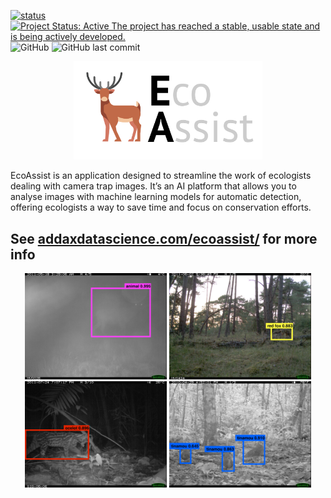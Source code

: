 [![status](https://joss.theoj.org/papers/dabe3753aae2692d9908166a7ce80e6e/status.svg)](https://joss.theoj.org/papers/dabe3753aae2692d9908166a7ce80e6e)
[![Project Status: Active The project has reached a stable, usable state and is being actively developed.](https://www.repostatus.org/badges/latest/active.svg)](https://www.repostatus.org/#active)
![GitHub](https://img.shields.io/github/license/PetervanLunteren/EcoAssist)
![GitHub last commit](https://img.shields.io/github/last-commit/PetervanLunteren/EcoAssist)

<p align="center">
  <img src="https://github.com/PetervanLunteren/EcoAssist-metadata/blob/main/imgs/logo_large.png" width=60% height="auto" />
</p>

EcoAssist is an application designed to streamline the work of ecologists dealing with camera trap images. It’s an AI platform that allows you to analyse images with machine learning models for automatic detection, offering ecologists a way to save time and focus on conservation efforts.

## See [addaxdatascience.com/ecoassist/](https://addaxdatascience.com/ecoassist/) for more info

<p align="center">
  <img src="https://github.com/PetervanLunteren/EcoAssist-metadata/blob/main/imgs/teaser_animal.jpg" width=45% height="auto" />
  <img src="https://github.com/PetervanLunteren/EcoAssist-metadata/blob/main/imgs/teaser_red_fox.JPG" width=45% height="auto" />
  <img src="https://github.com/PetervanLunteren/EcoAssist-metadata/blob/main/imgs/teaser_ocelot.JPG" width=45% height="auto" /> 
  <img src="https://github.com/PetervanLunteren/EcoAssist-metadata/blob/main/imgs/teaser_tinamou.JPG" width=45% height="auto" /> 
</p>

<!---

OLD README MARKDOWN:

EcoAssist is an open-source application designed to streamline the work of ecologists dealing with camera trap images. It's an AI platform that enables annotation, training, and deployment of custom models for automatic species detection, offering ecologists a way to save time reviewing images and focus on conservation efforts.

The [MegaDetector](https://github.com/ecologize/CameraTraps/blob/main/megadetector.md) model is preloaded. This model can find out which images contain an animal and filter out the empties. Unfortunately, MegaDetector does not identify the animals, it just finds them. If you want a model that can identify species for your specific ecosystem or project, you'll have to train it yourself. Or outsource it to [Addax Data Science](https://addaxdatascience.com/).

Recently, I joined forces with [Smart Parks](https://www.smartparks.org/). We’re working on expanding the software to become a standalone and robust platform for camera trap image analysis to be used by ecologists worldwide. We'll test the setup with a pilot study for the [Desert Lion Conservation Project](https://www.desertlion.info/) in Namibia. If you feel like contributing to the development of EcoAssist, see the [sponsor section](#sponsor) below. 

You can also help me by letting me know about any improvements, bugs, or new features so that I can keep EcoAssist up-to-date. You can [raise an issue](https://github.com/PetervanLunteren/EcoAssist/issues/new) or [email me](mailto:petervanlunteren@hotmail.com). An e-mail just to say hi and tell me about your project is also very much appreciated!

[<img align="left" alt="alt_text" width="25%" src="https://github.com/PetervanLunteren/EcoAssist-metadata/blob/main/imgs/black-fg-white-bg.jpg" /> ](https://addaxdatascience.com/)
[<img align="left" alt="alt_text" width="18%" src="https://github.com/PetervanLunteren/EcoAssist-metadata/blob/main/imgs/Logo_Social_Smartparks-01.png" /> ](https://www.smartparks.org/)
<br>
<br>
<br>
<br>
<br>
<br>
<br>

## Quick links
1. [Demo](#demo)
2. [Overview](#overview)
3. [Main features](#main-features)
4. [Teasers](#teasers)
5. [Users](#users)
6. [Current focus](#current-focus)
7. [Sponsor](#sponsor)
8. [Tutorial](#tutorial)
9. [Requirements](#requirements)
10. [Download](#download)
11. [Test your installation](#test-your-installation)
12. [Update](#update)
13. [GPU support](#gpu-support)
14. [Bugs](#bugs)
15. [Cite](#cite)
16. [Uninstall](#uninstall)
17. [Contributors](#contributors)
18. [Similar software](#similar-software)

## Demo
<p align="center">
  <img src="https://github.com/PetervanLunteren/EcoAssist-metadata/blob/main/imgs/demo.gif" width=60% height="auto" />
</p>

## Overview
<p align="center">
  <img src="https://github.com/PetervanLunteren/EcoAssist-metadata/blob/main/imgs/overview.png" width=100% height="auto" />
</p>

## Main features
* Runs on Windows, Mac, and Linux
* No admin rights required
* After installation completely offline
* Use [MegaDetector](https://github.com/ecologize/CameraTraps/blob/main/megadetector.md) to filter out empty images or videos
* Integration with [Timelapse](https://saul.cpsc.ucalgary.ca/timelapse/)
* English :gb: & Español :es:
* Train models using the [YOLOv5](https://github.com/ultralytics/yolov5) architecture
* Deploy models on images or videos
* Built in function to annotate images based on [labelImg](https://github.com/heartexlabs/labelImg)
* GPU acceleration for NVIDIA and Apple Silicon
* Post-process your data to
  * separate
  * visualise
  * crop
  * label
  * export to .csv

## Teasers
<p align="center">
  <img src="https://github.com/PetervanLunteren/EcoAssist-metadata/blob/main/imgs/teaser_animal.jpg" width=45% height="auto" />
  <img src="https://github.com/PetervanLunteren/EcoAssist-metadata/blob/main/imgs/teaser_red_fox.JPG" width=45% height="auto" />
  <img src="https://github.com/PetervanLunteren/EcoAssist-metadata/blob/main/imgs/teaser_ocelot.JPG" width=45% height="auto" /> 
  <img src="https://github.com/PetervanLunteren/EcoAssist-metadata/blob/main/imgs/teaser_tinamou.JPG" width=45% height="auto" /> 
</p>

Camera trap images taken from the [Missouri camera trap database](https://lila.science/datasets/missouricameratraps) and the [WCS Camera Traps dataset](https://lila.science/datasets/wcscameratraps).

## Users
<p align="center">
  <img src="https://github.com/PetervanLunteren/EcoAssist-metadata/blob/main/imgs/cummulative_users.png" width=60% height="auto" />
</p>
<p align="center">
  <img src="https://github.com/PetervanLunteren/EcoAssist-metadata/blob/main/imgs/users.jpg" width=60% height="auto" />
</p>

Are you also a user and not on this map? [Let me know](mailto:petervanlunteren@hotmail.com)!

## Current focus
Together with [Smart Parks](https://www.smartparks.org/), I'm working on expanding the software. Our current focus is:
* Implementing a human-in-the-loop feature for result verification.
* Improving the annotation process to make it more robust.
* Testing the setup with a real-world use case for [the Desert Lion Conservation](https://www.desertlion.info/) project.
* Set up personalized assistance to support ecologists in effectively using EcoAssist for their projects.
* Exploring the possibility of providing optimized hardware support.

Do you think we are missing something? [Let me know](mailto:petervanlunteren@hotmail.com)!

## Sponsor
You can sponsor the development of this initiative via the sponsor button below. By contributing, you directly support the development of the platform. Your support will enable me to invest more time and expand outreach to reach more conservationists in need. Thank you!

[![](https://img.shields.io/static/v1?label=Sponsor&message=%E2%9D%A4&logo=GitHub&color=%23fe8e86)](https://github.com/sponsors/PetervanLunteren)

## Tutorial
I've written a detailed tutorial on Medium that provides a step-by-step guide on annotating, training, evaluating, deploying, and postprocessing data with EcoAssist. You can find it [here](https://medium.com/towards-artificial-intelligence/train-and-deploy-custom-object-detection-models-without-a-single-line-of-code-a65e58b57b03). With EcoAssist I tried to make training a model as easy as possible. However, for an acruate model, some machine learning expertise will still be beneficial. If you want to outsource it, you can hire me via my company [Addax Data Science](https://addaxdatascience.com/) to train a custom model for you. 

## Requirements
Except a minimum of 8 GB RAM, there are no hard system requirements for EcoAssist since it is largely hardware-agnostic. However, please note that machine learning can ask quite a lot from your computer in terms of processing power. Although it will run on an old laptop only designed for text editing, it’s probably not going to train any accurate models, while deploying models can take ages. Generally speaking, the faster the machine, the more reliable the results. GPU acceleration is a big plus.

## Download
EcoAssist will install quite a lot of dependencies, so don't panic if the installation takes 10-20 minutes and generates lots of textual feedback as it does so. Please note that some antivirus, VPN, proxy servers or other protection software might interfere with the installation. If you're having trouble, please disable this protection software for the duration of the installation.

Opening EcoAssist for the first time will take a bit longer than usual due to script compiling. Have patience, all subsequent times will be better.

<details>
<summary><b>Windows</b></summary>
<br>
  
1. EcoAssist requires Git and a conda distribution to be installed on your device. See below for instructions on how to install them. During installation, you can leave all parameters at their default values.
    * You can install Git from [gitforwindows.org](https://gitforwindows.org/). 
    * EcoAssist will work with Miniforge, Mambaforge, Anaconda, or Miniconda. Miniforge is recommended, however, Mambaforge, Anaconda or Miniconda will suffice if you already have that installed. To install Miniforge, simply download and execute the [Miniforge installer](https://github.com/conda-forge/miniforge/releases/latest/download/Miniforge3-Windows-x86_64.exe). If you see a "Windows protected your PC" warning, you may need to click "More info" and "run anyway".
2. Download the [EcoAssist installation file](https://PetervanLunteren.github.io/EcoAssist/install.bat) and double-click it. If that doesn't work, you can drag and drop it in a command prompt window and press enter.
3. If you've executed it with admin rights, it will be installed for all users. If you don't have admin rights, you will be prompted if you'd still like to enter an admin password, or proceed with the non-admin install - which will make EcoAssist available for your user only.
4. When the installation is finished, there will be a shortcut file in your `Downloads` folder. You are free to move this file to a more convenient location. EcoAssist will open when double-clicked.

If you're having trouble with permissions issues, you can choose to run it inside a Windows Subsystem for Linux (WSL) environment. See the steps [here](https://github.com/PetervanLunteren/EcoAssist/issues/23). 
</details>

<details>
<summary><b>macOS</b></summary>
<br>
  
1. EcoAssist requires you to have a recent version of Xcode Developer Tools. You can donwload and install it from the [Mac App Store](https://apps.apple.com/us/app/xcode/id497799835?mt=12). 
2. Download and open [this file](https://PetervanLunteren.github.io/EcoAssist/install.command). Some computers can be quite reluctant when having to open command files downloaded from the internet. You can circumvent trust issues by opening it with right-click > open > open. If that still doesn't work, you can change the file permissions by opening a new terminal window and copy-pasting the following commands.
```bash
chmod 755 $HOME/Downloads/install.command
bash $HOME/Downloads/install.command
```
3. If you're an Apple Silicon user (M1/M2), go for a nice walk because this may take about 30 minutes to complete. Some of the software packages are not yet adopted to the Apple Silicon processor. There is a workaround, but it takes some time. Some packages need `Homebrew` to install. `Homebrew` will be automatically installed (if not already present), but you'll need to provide a sudo password. If you don't know the sudo password, you can skip this by pressing Ctrl+D. EcoAssist will still work fine without it, but the annotation and human-in-the-loop feature will not work.
4. When the installation is done, you'll find a `EcoAssist.command` file in your `Applications` folder. The app will open when double-clicked. You are free to move this file to a more convenient location. If you want EcoAssist in your dock, manually change `EcoAssist.command` to `EcoAssist.app`, then drag and drop it in your dock and change it back to `EcoAssist.command`. Not the prettiest solution, but it works...

If you're having trouble opening EcoAssist, you might have to reinstall `Xcode`. This sometimes happens after upgrading your MacOS version. More information in [this issue](https://github.com/PetervanLunteren/EcoAssist/issues/21). 
</details>

<details>
<summary><b>Linux</b></summary>
<br>
  
1. Download [this file](https://PetervanLunteren.github.io/EcoAssist/install.command).
2. Change the permission of the file and execute it by running the following commands in a new terminal window. If you don't have root privileges, you might be prompted for a password to install `libxcb-xinerama0`. This package is required for the labelImg software on some Linux versions. If you don't know the `sudo` password, you can skip this by pressing Ctrl+D when you are prompted for the password. EcoAssist will still work fine without it, but you might have problems with the labelImg software. The rest of the installation can be done without root privileges.
```bash
chmod 755 $HOME/Downloads/install.command
bash $HOME/Downloads/install.command
```
3. During the installation, a file called `EcoAssist` will be created on your desktop. The app will open when double-clicked. You are free to move this file to a more convenient location.
</details>

## Test your installation
<p align="center">
  <img src="https://github.com/PetervanLunteren/EcoAssist-metadata/blob/main/imgs/test-installation.png" width=90% height="auto" >
</p>

You can quickly verify its functionality by following the steps below.
1. Choose a local copy of [this](https://drive.google.com/uc?export=download&id=1ZNAhMbWVoLuIlkejI0ydS1XVChYSCQ50) (unzipped) folder at step 1
2. Check 'Process all images in the folder specified' 
3. Click the 'Deploy model' button and wait for the prcess to complete
4. Select the `test-images` folder again as 'Destination folder'
5. Check 'Export results to csv files'
6. Click the 'Post-process files' button

If all went well, there should be a file called `results_files.csv` with the following content. 

| absolute_path | relative_path | data_type | n_detections | max_confidence |
| :--- | :--- | :--- | :--- | :--- |
| /.../test-images  | empty.jpg  | img | 0 | 0.0 |
| /.../test-images  | person.jpg  | img | 2 | 0.875 |
| /.../test-images  | mutiple_categories.jpg  | img | 2 | 0.899 |
| /.../test-images  | animal.jpg  | img | 1 | 0.844 |
| /.../test-images  | vehicle.jpg  | img | 1 | 0.936 |

## Update
To update to the latest version, you'll have to repeat the [download](#download) procedure. It will replace all the old EcoAssist files with the new ones. It's all automatic, you don't have to do anything. Don't worry, it won't touch your conda distribution or your Git installation. Just the `ecoassistcondaenv` environment. 

## GPU support
EcoAssist will automatically run on NVIDIA or Apple Silicon GPU if available. The appropriate `CUDAtoolkit` and `cuDNN` software is already included in the EcoAssist installation for Windows and Linux. If you have NVIDIA GPU available but it doesn't recognise it, make sure you have a [recent driver](https://www.nvidia.com/en-us/geforce/drivers/) installed, then reboot. An MPS compatible version of `Pytorch` is included in the installation for Apple Silicon users. Please note that applying machine learning on Apple Silicon GPU's is still under beta version. That means that you might run into errors when trying to run on GPU. My experience is that deployment runs smoothly on GPU, but training throws errors. Training on CPU will of course still work. The progress window and console output will display whether EcoAssist is running on CPU or GPU. 

<p align="center">
  <img src="https://github.com/PetervanLunteren/EcoAssist-metadata/blob/main/imgs/progress_window.png" width=50% height="auto" >
  <img src="https://github.com/PetervanLunteren/EcoAssist-metadata/blob/main/imgs/Training_on_GPU.png" width=90% height="auto" >
</p>

## Bugs
If you encounter any bugs, please [raise an issue](https://github.com/PetervanLunteren/EcoAssist/issues) in this repository or [send me an email](mailto:petervanlunteren@hotmail.com).

## Cite
Please use the following citations if you used EcoAssist in your research.

<details>
<summary>EcoAssist</summary>
<br>

[Link to paper](https://joss.theoj.org/papers/10.21105/joss.05581)
```BibTeX
@article{van_Lunteren_EcoAssist_2023,
  author = {van Lunteren, Peter},
  doi = {10.21105/joss.05581},
  journal = {Journal of Open Source Software},
  month = aug,
  number = {88},
  pages = {5581},
  title = {{EcoAssist: A no-code platform to train and deploy custom YOLOv5 object detection models}},
  url = {https://joss.theoj.org/papers/10.21105/joss.05581},
  volume = {8},
  year = {2023}
}
```
</details>

<details>
<summary>MegaDetector</summary>
<br>

[Link to paper](https://arxiv.org/abs/1907.06772)
```BibTeX
@article{Beery_Efficient_2019,
  title     = {Efficient Pipeline for Camera Trap Image Review},
  author    = {Beery, Sara and Morris, Dan and Yang, Siyu},
  journal   = {arXiv preprint arXiv:1907.06772},
  year      = {2019}
}
```
</details>

<details>
<summary>Ultralytics</summary>
<br>

If you used the training function.
```Bibtex
@software{Jocher_YOLOv5_2020,
  title = {{YOLOv5 by Ultralytics}},
  author = {Jocher, Glenn},
  year = {2020},
  doi = {10.5281/zenodo.3908559},
  url = {https://github.com/ultralytics/yolov5},
  license = {AGPL-3.0}
}
```
</details>

## Uninstall
All files are located in one folder, called `EcoAssist_files`. You can uninstall EcoAssist by simply deleting this folder. Please be aware that it's hidden, so you'll probably have to adjust your settings before you can see it (find out how to: [macOS](https://www.sonarworks.com/support/sonarworks/360003040160-Troubleshooting/360003204140-FAQ/5005750481554-How-to-show-hidden-files-Mac-and-Windows-), [Windows](https://support.microsoft.com/en-us/windows/view-hidden-files-and-folders-in-windows-97fbc472-c603-9d90-91d0-1166d1d9f4b5#WindowsVersion=Windows_11), [Linux](https://askubuntu.com/questions/232649/how-to-show-or-hide-a-hidden-file)). If you're planning on updating EcoAssist, there is no need to uninstall it first. It will do that automatically. More about updating [here](#update). 

<details>
<summary>Location on Windows</summary>
<br>
  
```r
# All users
─── 📁Program Files
    └── 📁EcoAssist_files

# Single user
─── 📁Users
    └── 📁<username>
        └── 📁EcoAssist_files
```
</details>

<details>
<summary>Location on macOS</summary>
<br>
  
```r
─── 📁Applications
    └── 📁.EcoAssist_files
```
</details>

<details>
<summary>Location on Linux</summary>
<br>
  
```r
─── 📁home
    └── 📁<username>
        └── 📁.EcoAssist_files
```
</details>

## Contributors
This is an open-source project, so please feel free to fork this repo and submit fixes, improvements or add new features. For more information, see the [contribution guidelines](https://github.com/PetervanLunteren/EcoAssist/blob/main/CONTRIBUTING.md). 

<a href="https://github.com/petervanlunteren/EcoAssist/graphs/contributors">
  <img src="https://contrib.rocks/image?repo=petervanlunteren/EcoAssist" />
</a>

###
Thank you for your contributions!

## Similar software
As far as I know, there are three other software packages capable of deploying the `MegaDetector` model. These packages are all set up slightly different and have different features.
* [CamTrap Detector](https://github.com/bencevans/camtrap-detector)
* [MegaDetector GUI](https://github.com/petargyurov/megadetector-gui)
* [Megadetector-Interface](https://github.com/NaomiMcWilliam/Megadetector-Interface)

--->
